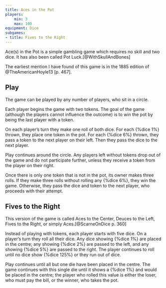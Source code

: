```yaml
---
title: Aces in the Pot
players:
    min: 3
    max: 100
equipment: Dice
subgames:
- title: Fives to the Right
---
```


<p class="lead">
<span class="aka">Ace(s) in the Pot</span> is a simple gambling game which requires no skill and two dice. It has also been called <span class="aka">Pot Luck</span>.[@WithSkullAndBones]
</p>

The earliest mention I have found of this game is in the 1885 edition of
@TheAmericanHoyle13 [p. 467].

<!-- @TheCompleteBookOfGames [p. 351]. Later descriptions of this game[@Bell p. 130]
all seem to stem from this one source.  -->

## Play

The game can be played by any number of players, who sit in a circle.

Each player begins the game with two tokens. The goal of the game (although the players cannot influence the outcome) is to win the pot by being the last player with a token.

On each player’s turn they make one roll of both dice. For each {%dice 1%} thrown, they place one token in the pot. For each {%dice 6%} thrown, they pass a token to the next player on their left. Then they pass the dice to the next player.

Play continues around the circle. Any players left without tokens drop out of the game and do not participate further, unless they receive a token from the player on their right.

Once there is only one token that is not in the pot, its owner makes three rolls. If they make three rolls without rolling any {%dice 6%}, they win the game. Otherwise, they pass the dice and token to the next player, who proceeds with their attempt.

## Fives to the Right

This version of the game is called <span class="aka">Aces to the Center</span>, <span class="aka">Deuces to the Left</span>, <span class="aka">Fives to the Right</span>, or simply <span class="aka">Aces</span>.[@ScarneOnDice p. 360]

Instead of playing with tokens, each player starts with five dice. On a player’s turn they roll all their dice. Any dice showing {%dice 1%} are placed in the centre; any showing {%dice 2%} are passed to the left, and any showing {%dice 5%} are passed to the right. The player continues to roll until no dice show {%dice 125%} or they run out of dice.

Play continues until all but one die have been placed in the centre. The game continues with this single die until it shows a {%dice 1%} and would be placed in the centre; the player who rolled this value is either the loser, who must pay the bill, or the winner, who takes the pot.
